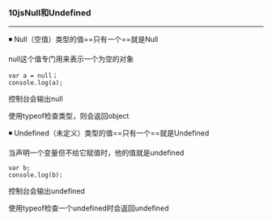 ### 10jsNull和Undefined

---

:black_medium_small_square: Null（空值）类型的值==只有一个==就是Null

null这个值专门用来表示一个为空的对象

```
var a = null；
console.log(a);
```

控制台会输出null

使用typeof检查类型，则会返回object

:black_medium_small_square: Undefined（未定义）类型​的值==只有一个==就是Undefined

当声明一个变量但不给它赋值时，他的值就是undefined

```
var b;
console.log(b):
```

控制台会输出undefined

使用typeof检查一个undefined时会返回undefined



